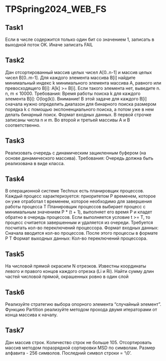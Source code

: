 # TPSpring2024_WEB_FS

## Task1
Если в числе содержится только один бит со значением 1, записать в выходной
поток OK. Иначе записать FAIL

## Task2
Дан отсортированный массив целых чисел A[0..n-1] и массив целых чисел
B[0..m-1]. Для каждого элемента массива B[i] найдите минимальный индекс k
минимального элемента массива A, равного или превосходящего B[i]: A[k] >= B[i].
Если такого элемента нет, выведите n. n, m ≤ 10000. Требования:  Время работы
поиска k для каждого элемента B[i]: O(log(k)). Внимание! В этой задаче для
каждого B[i] сначала нужно определить диапазон для бинарного поиска размером
порядка k с помощью экспоненциального поиска, а потом уже в нем делать бинарный
поиск. Формат входных данных. В первой строчке записаны числа n и m. Во второй и
третьей массивы A и B соответственно.

## Task3
Реализовать очередь с динамическим зацикленным буфером (на основе
динамического массива). Требования: Очередь должна быть реализована в виде
класса.

## Task4
В операционной системе Technux есть планировщик процессов.
Каждый процесс характеризуется: приоритетом P
временем, которое он уже отработал t
временем, которое необходимо для завершения работы процесса T
Планировщик процессов выбирает процесс с минимальным значением P * (t + 1),
выполняет его время P и кладет обратно в очередь процессов. Если выполняется
условие t >= T, то процесс считается завершенным и удаляется из очереди.
Требуется посчитать кол-во переключений процессора.
Формат входных данных:  Сначала вводится кол-во процессов. После этого процессы
в формате P T Формат выходных данных: Кол-во переключений процессора.

## Task5
На числовой прямой окрасили N отрезков. Известны координаты левого и правого
концов каждого отрезка (Li и Ri). Найти сумму длин частей числовой прямой,
окрашенных ровно в один слой

## Task6
Реализуйте стратегию выбора опорного элемента “случайный элемент”. Функцию
Partition реализуйте методом прохода двумя итераторами от конца массива к
началу.

## Task7
Дан массив строк. Количество строк не больше 105. Отсортировать массив методом
поразрядной сортировки MSD по символам. Размер алфавита - 256 символов.
Последний символ строки = ‘\0’.
